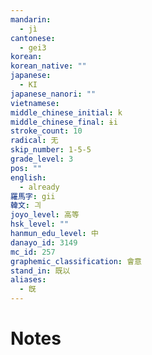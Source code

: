 ```yaml
---
mandarin:
  - jì
cantonese:
  - gei3
korean:
korean_native: ""
japanese:
  - KI
japanese_nanori: ""
vietnamese:
middle_chinese_initial: k
middle_chinese_final: ɨi
stroke_count: 10
radical: 无
skip_number: 1-5-5
grade_level: 3
pos: ""
english:
  - already
羅馬字: gii
韓文: 긔
joyo_level: 高等
hsk_level: ""
hanmun_edu_level: 中
danayo_id: 3149
mc_id: 257
graphemic_classification: 會意
stand_in: 既以
aliases:
  - 旣
---
```


# Notes
